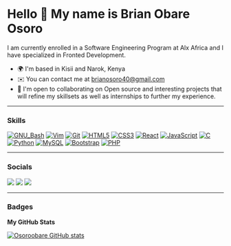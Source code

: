 Hello 👋 My name is Brian Obare Osoro
======================================

I am currently enrolled in a Software Engineering Program at Alx Africa and I have specialized in Fronted Development.

* 🌍  I'm based in Kisii and Narok, Kenya
* ✉️  You can contact me at [brianosoro40@gmail.com](mailto:brianosoro40@gmail.com)
* 🤝  I'm open to collaborating on Open source and interesting projects that will refine my skillsets as well as internships to further my experience.

---
  
### Skills
[![GNU_Bash](https://img.shields.io/badge/≡-GNU_Bash-4EAA25?logo=GNU-Bash&style=flat-square&labelColor=282828)](https://www.gnu.org/software/bash/)
[![Vim](https://img.shields.io/badge/≡-Vim-019733?logo=Vim&style=flat-square&logoColor=019733&labelColor=282828)](https://www.vim.org/)
[![Git](https://img.shields.io/badge/≡-Git-F05032?logo=git&style=flat-square&labelColor=282828)](https://git-scm.com/)
[![HTML5](https://img.shields.io/badge/≡-HTML5-E34F26?&style=flat-square&logo=html5&labelColor=282828)](https://developer.mozilla.org/en-US/docs/Web/HTML)
[![CSS3](https://img.shields.io/badge/≡-CSS3-1572B6?logo=css3&style=flat-square&logoColor=1572B6&labelColor=282828)](https://developer.mozilla.org/en-US/docs/Web/CSS)
[![React](https://img.shields.io/badge/≡-React-61DAFB?logo=react&style=flat-square&labelColor=282828)](https://reactjs.org/)
[![JavaScript](https://img.shields.io/badge/≡-JavaScript-F7DF1E?logo=javascript&style=flat-square&labelColor=282828)](https://developer.mozilla.org/en-US/docs/Web/javascript)
[![C](https://img.shields.io/badge/≡-Language-A8B9CC?logo=C&style=flat-square&labelColor=282828)](https://www.gnu.org/software/gnu-c-manual/gnu-c-manual.html)
[![Python](https://img.shields.io/badge/≡-Python-3776AB?logo=Python&style=flat-square&labelColor=282828)](https://www.python.org/)
[![MySQL](https://img.shields.io/badge/≡-MySQL-4479A1?logo=mysql&style=flat-square&labelColor=282828)](https://www.mysql.com/)
[![Bootstrap](https://img.shields.io/badge/≡-Bootstrap-7952B3?logo=bootstrap&style=flat-square&labelColor=282828)](https://getbootstrap.com/)
[![PHP](https://img.shields.io/badge/≡-PHP-777BB4?logo=php&style=flat-square&labelColor=282828)](https://www.php.net/)

---

### Socials
[<img src="https://img.shields.io/badge/Github-0A66C2.svg?&style=plastic&logo=Github&logoColor=white"/>](https://www.github.com/in/Osoroobare)
[<img src="https://img.shields.io/badge/Twitter-1DA1F2.svg?&style=plastic&logo=twitter&logoColor=white"/>](https://twitter.com/Osoro001)
[<img src="https://img.shields.io/badge/Linkedin-0A66C2.svg?&style=plastic&logo=linkedin&logoColor=white"/>](https://www.linkedin.com/in/Osoroobare)

---

### Badges

<b>My GitHub Stats</b>

<a href="http://www.github.com/Osoroobare"><img src="https://github-readme-stats.vercel.app/api?username=Osoroobare&show_icons=true&hide=&count_private=true&title_color=0891b2&text_color=ffffff&icon_color=0891b2&bg_color=1c1917&hide_border=true&show_icons=true" alt="Osoroobare GitHub stats" /></a>
